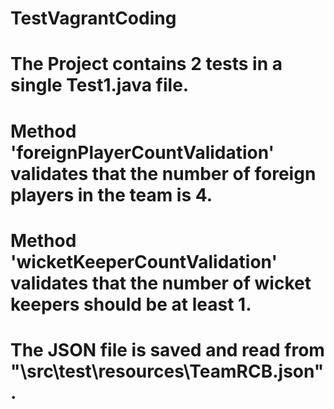 # TestVagrantCoding
# The Project contains 2 tests in a single Test1.java file.
# Method 'foreignPlayerCountValidation' validates that the number of foreign players in the team is 4.
# Method 'wicketKeeperCountValidation' validates that the number of wicket keepers should be at least 1.
# The JSON file is saved and read from "\src\test\resources\TeamRCB.json".
